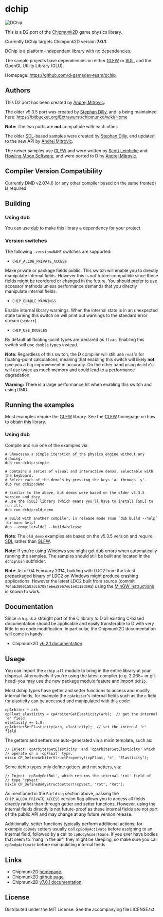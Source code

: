 # dchip

![DChip](https://raw.github.com/d-gamedev-team/dchip/master/screenshots/dchip.png)

This is a D2 port of the [Chipmunk2D](http://chipmunk2d.net/) game physics library.

Currently DChip targets Chimpunk2D version **7.0.1**.

DChip is a platform-independent library with no dependencies.

The sample projects have dependencies on either [GLFW] or [SDL],
and the OpenGL Utility Library (GLU).

Homepage: https://github.com/d-gamedev-team/dchip

[SDL]: http://www.libsdl.org
[GLFW]: http://www.glfw.org

## Authors

This D2 port has been created by [Andrej Mitrovic].

The older v5.3.5 port was created by [Stephan Dilly],
and is being maintained here: https://bitbucket.org/Extrawurst/chipmunkd/wiki/Home

**Note:** The two ports are **not** compatible with each other.

The older [SDL]-based samples were created by [Stephan Dilly],
and updated to the new API by [Andrej Mitrovic].

The newer samples use [GLFW] and were written by [Scott Lembcke]
and [Howling Moon Software], and were ported to D by [Andrej Mitrovic].

[Scott Lembcke]: http://slembcke.net
[Howling Moon Software]: http://howlingmoonsoftware.com
[Stephan Dilly]: http://www.extrawurst.org
[Andrej Mitrovic]: https://github.com/AndrejMitrovic

[SDL]: http://www.libsdl.org
[GLFW]: http://www.glfw.org

## Compiler Version Compatibility

Currently DMD v2.074.0 (or any other compiler based on the same fronted) is required.

## Building

### Using dub

You can use [dub] to make this library a dependency for your project.

[dub]: http://code.dlang.org/about

### Version switches

The following `-version=NAME` switches are supported:

- `CHIP_ALLOW_PRIVATE_ACCESS`

Make private or package fields public. This switch will enable you to directly
manipulate internal fields. However this is not future-compatible since these
fields might be reordered or changed in the future. You should prefer to use
accessor methods unless performance demands that you directly manipulate
internal fields.

- `CHIP_ENABLE_WARNINGS`

Enable internal library warnings. When the internal state is in an
unexpected state turning this switch on will print out warnings to
the standard error stream (`stderr`).

- `CHIP_USE_DOUBLES`

By default all floating-point types are declared as `float`. Enabling this
switch will use `double` types instead.

**Note:** Regardless of this switch, the D compiler will still use `real`'s
for floating-point calculations, meaning that enabling this switch will
likely **not** give you a big improvement in accuracy. On the other hand
using `double`'s will use twice as much memory and could lead to a
performance degradation.

**Warning:** There is a large performance hit when enabling this switch and
using DMD.

## Running the examples

Most examples require the [GLFW] library. See the [GLFW] homepage on how to
obtain this library.

### Using dub

Compile and run one of the examples via:

```
# Showcases a simple iteration of the physics engine without any drawing.
dub run dchip:simple

# Contains a series of visual and interactive demos, selectable with the keyboard.
# Select each of the demo's by pressing the keys 'a' through 'y'.
dub run dchip:demo

# Similar to the above, but demos were based on the older v5.3.5 version and they
# use the [SDL] library (which means you'll have to install [SDL] to run it).
dub run dchip:old_demo

# Build with another compiler, in release mode (Run `dub build --help` for more help)
dub --compiler=ldc2 --build=release
```

**Note**: The `old_demo` examples are based on the v5.3.5 version and require
[SDL] rather than [GLFW].

**Note**: If you're using Windows you might get dub errors when automatically
running the samples. The samples should still be built and located in the
`dchip\bin` subfolder.

**Note**: As of 04 February 2014, building with LDC2 from the latest prepackaged
binary of LDC2 on Windows might produce crashing applications.
However the latest LDC2 built from source (commit `704ab30001582dc67084e6ea8967e61e8112d595`)
using the [MinGW instructions](http://wiki.dlang.org/Building_LDC_on_MinGW_x86)
is known to work.

[SDL]: http://www.libsdl.org
[GLFW]: http://www.glfw.org

## Documentation

Since `dchip` is a straight port of the C library to D all existing C-based
documentation should be applicable and easily transferable to D with very little
to no code modification. In particular, the Chipmunk2D documentation will
come in handy:

- Chipmunk2D [v6.2.1 documentation](http://chipmunk-physics.net/release/Chipmunk-6.x/Chipmunk-6.2.1-Docs/).

## Usage

You can import the `dchip.all` module to bring in the entire library at your disposal.
Alternatively if you're using the latest compiler (e.g. 2.065+ or git-head) you may
use the new package module feature and import `dchip`.

Most dchip types have getter and setter functions to access and modify internal fields,
for example the `cpArbiter`'s internal fields such as the `e` field for elasticity
can be accessed and manipulated with this code:

```
cpArbiter * arb
cpFloat elasticity = cpArbiterGetElasticity(arb);  // get the internal 'e' field
elasticity += 1.0;
cpArbiterSetElasticity(arb, elasticity);  // set the internal 'e' field
```

The getters and setters are auto-generated via a mixin template, such as:

```
// Inject 'cpArbiterGetElasticity' and 'cpArbiterSetElasticity' which
// operate on a `cpFloat` type.
mixin CP_DefineArbiterStructProperty!(cpFloat, "e", "Elasticity");
```

Some dchip types only define getters and not setters, via:

```
// Inject 'cpBodyGetRot', which returns the internal 'rot' field of
// type 'cpVect'.
mixin CP_DefineBodyStructGetter!(cpVect, "rot", "Rot");
```

As mentioned in the `Building` section above, passing the `CHIP_ALLOW_PRIVATE_ACCESS`
version flag allows you to access all fields directly rather than through getter and
setter functions. However, using the internal fields directly is not future-proof as
these internal fields are not part of the public API and may change at any future
version release.

Additionally, setter functions typically perform additional actions, for example
`cpBody` setters usually call `cpBodyActivate` before assigning to an internal field,
followed by a call to `cpBodyAssertSane`. If you ever have bodies that seem to
"hang in the air", they might be sleeping, so make sure you call `cpBodyActivate`
before manipulating internal fields.

## Links

- Chipmunk2D [homepage](http://chipmunk2d.net/).
- Chipmunk2D [github page](https://github.com/slembcke/Chipmunk2D).
- Chipmunk2D [v7.0.1 documentation](http://chipmunk-physics.net/release/Chipmunk-7.x/Chipmunk-7.0.1-Docs/).

## License

Distributed under the MIT License. See the accompanying file LICENSE.txt.
